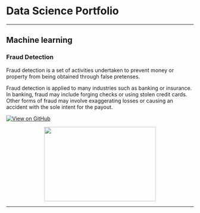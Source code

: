 # Data Science Portfolio
---
## Machine learning

### Fraud Detection

Fraud detection is a set of activities undertaken to prevent money or property from being obtained through false pretenses.

Fraud detection is applied to many industries such as banking or insurance. In banking, fraud may include forging checks or using stolen credit cards. Other forms of fraud may involve exaggerating losses or causing an accident with the sole intent for the payout.

[![View on GitHub](https://img.shields.io/badge/GitHub-View_on_GitHub-blue?logo=GitHub)](https://github.com/Archi1994/fraud_detection.git)

<center><img src="https://editor.analyticsvidhya.com/uploads/77761fraund%20detection%201.jpg"width="300" 
     height="200"/></center>

---
